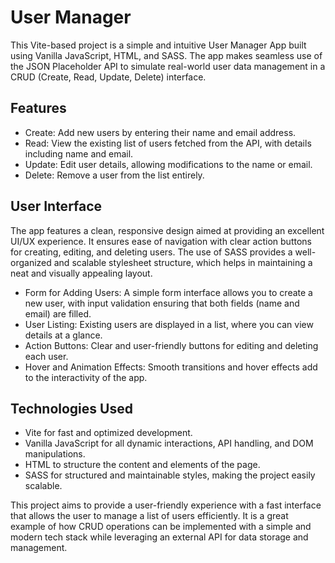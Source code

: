 # User Manager

This Vite-based project is a simple and intuitive User Manager App built using Vanilla JavaScript, HTML, and SASS. The app makes seamless use of the JSON Placeholder API to simulate real-world user data management in a CRUD (Create, Read, Update, Delete) interface.

## Features

- Create: Add new users by entering their name and email address.
- Read: View the existing list of users fetched from the API, with details including name and email.
- Update: Edit user details, allowing modifications to the name or email.
- Delete: Remove a user from the list entirely.

## User Interface

The app features a clean, responsive design aimed at providing an excellent UI/UX experience. It ensures ease of navigation with clear action buttons for creating, editing, and deleting users. The use of SASS provides a well-organized and scalable stylesheet structure, which helps in maintaining a neat and visually appealing layout.

- Form for Adding Users: A simple form interface allows you to create a new user, with input validation ensuring that both fields (name and email) are filled.
- User Listing: Existing users are displayed in a list, where you can view details at a glance.
- Action Buttons: Clear and user-friendly buttons for editing and deleting each user.
- Hover and Animation Effects: Smooth transitions and hover effects add to the interactivity of the app.

## Technologies Used

- Vite for fast and optimized development.
- Vanilla JavaScript for all dynamic interactions, API handling, and DOM manipulations.
- HTML to structure the content and elements of the page.
- SASS for structured and maintainable styles, making the project easily scalable.

This project aims to provide a user-friendly experience with a fast interface that allows the user to manage a list of users efficiently. It is a great example of how CRUD operations can be implemented with a simple and modern tech stack while leveraging an external API for data storage and management.
